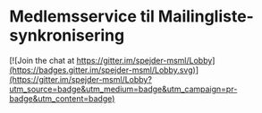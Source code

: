 # Medlemsservice til Mailingliste-synkronisering

[![Join the chat at https://gitter.im/spejder-msml/Lobby](https://badges.gitter.im/spejder-msml/Lobby.svg)](https://gitter.im/spejder-msml/Lobby?utm_source=badge&utm_medium=badge&utm_campaign=pr-badge&utm_content=badge)
